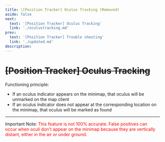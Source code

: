 ```yaml
---
title: \[Position Tracker] Oculus Tracking (Removed)
aside: false
next:
  text: '[Position Tracker] Oculus Tracking'
  link: './oculustracking.md'
prev:
  text: '[Position Tracker] Trouble shooting'
  link: './updated.md'
description:
---
```


[文：自动神瞳]: #

# ~~[Position Tracker] Oculus Tracking~~

Functioning principle:

- If an oculus indicator appears on the minimap, that oculus will be unmarked on the map client
- If an oculus indicator does not appear at the corresponding location on the minimap, that oculus will be marked as found

---

<p>Important Note: <span style="color: red">This feature is not 100% accurate. False positives can occur when oculi don't appear on the minimap because they are vertically distant, either in the air or under ground.</span></p>
